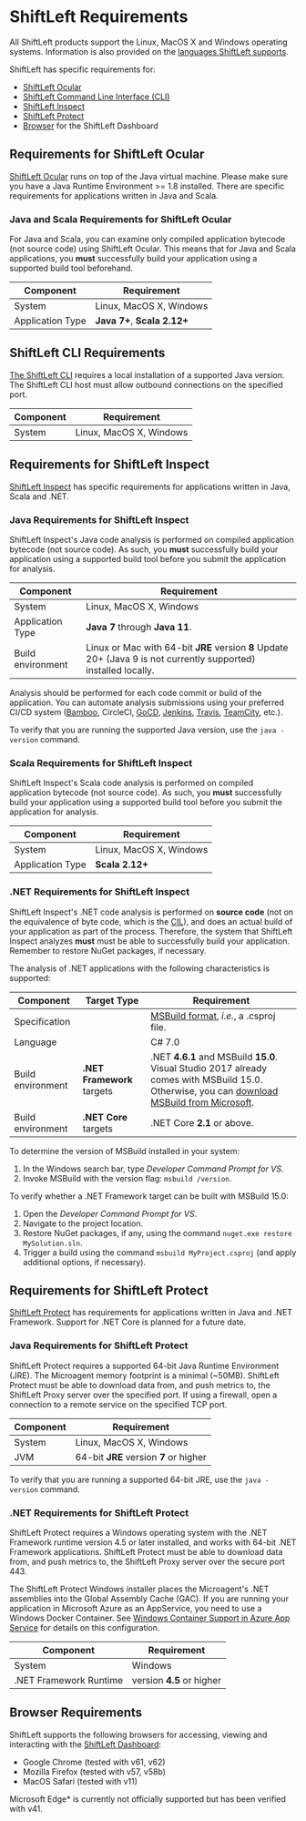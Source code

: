 # ShiftLeft Requirements

All ShiftLeft products support the Linux, MacOS X and Windows operating systems. Information is also provided on the [languages ShiftLeft supports](language-support.md).

ShiftLeft has specific requirements for:

* [ShiftLeft Ocular](#requirements-for-shiftleft-ocular)
* [ShiftLeft Command Line Interface (CLI)](#shiftleft-cli-requirements)
* [ShiftLeft Inspect](#requirements-for-shiftleft-inspect)
* [ShiftLeft Protect](#requirements-for-shiftleft-protect)
* [Browser](#browser-requirements) for the ShiftLeft Dashboard 

## Requirements for ShiftLeft Ocular

[ShiftLeft Ocular](../using-ocular/about/ocular-features.md) runs on top of the Java virtual machine. Please make sure you have a Java Runtime Environment >= 1.8 installed. There are specific requirements for applications written in Java and Scala.

### Java and Scala Requirements for ShiftLeft Ocular

For Java and Scala, you can examine only compiled application bytecode (not source code) using ShiftLeft Ocular. This means that for Java and Scala applications, you **must** successfully build your application using a supported build tool beforehand. 

Component | Requirement
--- | ---
System | Linux, MacOS X, Windows
Application Type | **Java 7+**, **Scala 2.12+**

## ShiftLeft CLI Requirements

[The ShiftLeft CLI](../using-inspect-protect/using-cli/cli-reference.md) requires a local installation of a supported Java version. The ShiftLeft CLI host must allow outbound connections on the specified port.

Component | Requirement
--- | ---
System | Linux, MacOS X, Windows

## Requirements for ShiftLeft Inspect

[ShiftLeft Inspect](../using-inspect-protect/inspect/analyzing-applications.md) has specific requirements for applications written in Java, Scala and .NET. 

### Java Requirements for ShiftLeft Inspect

ShiftLeft Inspect's Java code analysis is performed on compiled application bytecode (not source code). As such, you **must** successfully build your application using a supported build tool before you submit the application for analysis. 

Component | Requirement
--- | ---
System | Linux, MacOS X, Windows
Application Type | **Java 7** through **Java 11**. 
Build environment | Linux or Mac with 64-bit **JRE** version **8** Update 20+ (Java 9 is not currently supported) installed locally.

Analysis should be performed for each code commit or build of the application. You can automate analysis submissions using your preferred CI/CD system ([Bamboo](../using-inspect-protect/integrating-with-shiftleft/integrating-bamboo-builds.md), CircleCI, [GoCD](../using-inspect-protect/integrating-with-shiftleft/integrating-gocd-builds.md), [Jenkins](../using-inspect-protect/integrating-with-shiftleft/integrating-jenkins-builds/integrating-jenkins-builds.md), [Travis](../using-inspect-protect/integrating-with-shiftleft/integrating-travis-builds.md), [TeamCity](../using-inspect-protect/integrating-with-shiftleft/integrating-teamcity-builds.md), etc.).

To verify that you are running the supported Java version, use the `java -version` command.

### Scala Requirements for ShiftLeft Inspect

ShiftLeft Inspect's Scala code analysis is performed on compiled application bytecode (not source code). As such, you **must** successfully build your application using a supported build tool before you submit the application for analysis. 

Component | Requirement
--- | ---
System | Linux, MacOS X, Windows
Application Type | **Scala 2.12+**

### .NET Requirements for ShiftLeft Inspect

ShiftLeft Inspect's .NET code analysis is performed on **source code** (not on the equivalence of byte code, which is the [CIL](https://en.wikipedia.org/wiki/Common_Intermediate_Language)), and does an actual build of your application as part of the process. Therefore, the system that ShiftLeft Inspect analyzes **must** must be able to successfully build your  application. Remember to restore NuGet packages, if necessary.

The analysis of .NET applications with the following characteristics is supported:

Component | Target Type | Requirement
--- | --- | ---
Specification | | [MSBuild format](https://docs.microsoft.com/en-us/visualstudio/msbuild/msbuild?view=vs-2017), *i.e.*, a .csproj file.
Language | | C# 7.0
Build environment | **.NET Framework** targets | .NET **4.6.1** and MSBuild **15.0**. Visual Studio 2017 already comes with MSBuild 15.0. Otherwise, you can [download MSBuild from Microsoft](https://visualstudio.microsoft.com/thank-you-downloading-visual-studio/?sku=BuildTools&rel=15).
Build environment | **.NET Core** targets | .NET Core **2.1** or above.

To determine the version of MSBuild installed in your system:

1. In the Windows search bar, type *Developer Command Prompt for VS*.
2. Invoke MSBuild with the version flag: `msbuild /version`.

To verify whether a .NET Framework target can be built with MSBuild 15.0:

1. Open the *Developer Command Prompt for VS*.
2. Navigate to the project location.
3. Restore NuGet packages, if any, using the command `nuget.exe restore MySolution.sln`.
3. Trigger a build using the command `msbuild MyProject.csproj` (and apply additional options, if necessary).

## Requirements for ShiftLeft Protect

[ShiftLeft Protect](../using-inspect-protect/protect/securing-applications.md) has requirements for applications written in Java and .NET Framework. Support for .NET Core is planned for a future date.

### Java Requirements for ShiftLeft Protect

ShiftLeft Protect requires a supported 64-bit Java Runtime Environment (JRE). The Microagent memory footprint is a minimal (~50MB). ShiftLeft Protect must be able to download data from, and push metrics to, the ShiftLeft Proxy server over the specified port. If using a firewall, open a connection to a remote service on the specified TCP port.

Component | Requirement
--- | ---
System | Linux, MacOS X, Windows
JVM | 64-bit **JRE** version **7** or higher

To verify that you are running a supported 64-bit JRE, use the `java -version` command.

### .NET Requirements for ShiftLeft Protect

ShiftLeft Protect requires a Windows operating system with the .NET Framework runtime version 4.5 or later installed, and  works with 64-bit .NET Framework applications. ShiftLeft Protect must be able to download data from, and push metrics to, the ShiftLeft Proxy server over the secure port 443.

The ShiftLeft Protect Windows installer places the Microagent's .NET assemblies into the Global Assembly Cache (GAC). If you are running your application in Microsoft Azure as an AppService, you need to use a Windows Docker Container. See [Windows Container Support in Azure App Service](https://azure.microsoft.com/en-us/blog/announcing-the-public-preview-of-windows-container-support-in-azure-app-service/) for details on this configuration.

Component | Requirement
--- | ---
System | Windows
.NET Framework Runtime | version **4.5** or higher

## Browser Requirements

ShiftLeft supports the following browsers for accessing, viewing and interacting with the [ShiftLeft Dashboard](../using-inspect-protect/using-dashboard/vulnerability-dashboard.md):

* Google Chrome (tested with v61, v62)
* Mozilla Firefox (tested with v57, v58b)
* MacOS Safari (tested with v11)

Microsoft Edge* is currently not officially supported but has been verified with v41.
